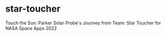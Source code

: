 # star-toucher
Touch the Sun: Parker Solar Probe's Journey from Team: Star Toucher for NASA Space Apps 2022
